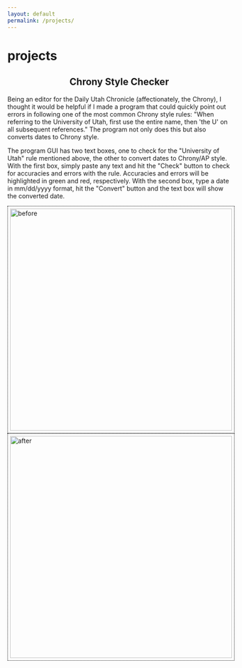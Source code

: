 ```yaml
---
layout: default
permalink: /projects/
---
```

<div>
  <h1>projects</h1>
  <h2 style="text-align:center">Chrony Style Checker</h2>
  <p>
  Being an editor for the Daily Utah Chronicle (affectionately, the Chrony), I thought it would be helpful if I made a program that could quickly point out errors in following one of the most common Chrony style rules: "When referring to the University of Utah, first use the entire name, then 'the U' on all subsequent references." The program not only does this but also converts dates to Chrony style.
  </p>
  <p>
  The program GUI has two text boxes, one to check for the "University of Utah" rule mentioned above, the other to convert dates to Chrony/AP style. With the first box, simply paste any text and hit the "Check" button to check for accuracies and errors with the rule. Accuracies and errors will be highlighted in green and red, respectively. With the second box, type a date in mm/dd/yyyy format, hit the "Convert" button and the text box will show the converted date.
  </p>
  <img src="https://parkerdunnisfun.github.io/assets/chronystylecheckerbefore.png" alt="before" width="500" height=auto class="center"
  style="border: 1px dotted black;
  padding: 5px">
  <img src="https://parkerdunnisfun.github.io/assets/chronystylecheckerafter.png" alt="after" width="500" height=auto class="center"
  style="border: 1px dotted black;
  padding: 5px">
</div>